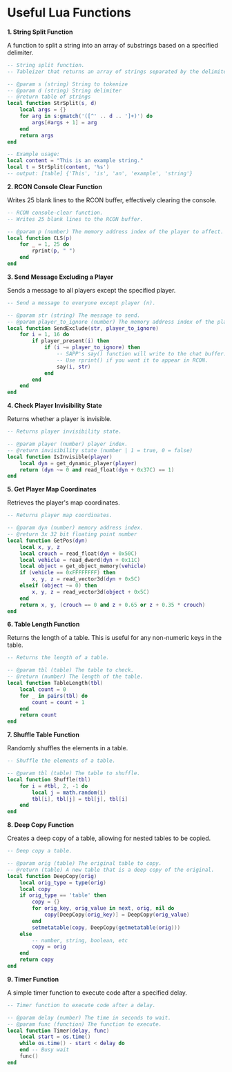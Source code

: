# Useful Lua Functions

**1. String Split Function**

A function to split a string into an array of substrings based on a specified delimiter.

```lua
-- String split function.
-- Tableizer that returns an array of strings separated by the delimiter.

-- @param s (string) String to tokenize
-- @param d (string) String delimiter
-- @return table of strings
local function StrSplit(s, d)
    local args = {}
    for arg in s:gmatch('([^' .. d .. ']+)') do
        args[#args + 1] = arg
    end
    return args
end

-- Example usage:
local content = "This is an example string."
local t = StrSplit(content, '%s')
-- output: [table] {'This', 'is', 'an', 'example', 'string'}
```

**2. RCON Console Clear Function**

Writes 25 blank lines to the RCON buffer, effectively clearing the console.

```lua
-- RCON console-clear function. 
-- Writes 25 blank lines to the RCON buffer.

-- @param p (number) The memory address index of the player to affect.
local function CLS(p)
    for _ = 1, 25 do
        rprint(p, " ")
    end
end
```

**3. Send Message Excluding a Player**

Sends a message to all players except the specified player.

```lua
-- Send a message to everyone except player (n).

-- @param str (string) The message to send.
-- @param player_to_ignore (number) The memory address index of the player to ignore.
local function SendExclude(str, player_to_ignore)
    for i = 1, 16 do
        if player_present(i) then
            if (i ~= player_to_ignore) then
                -- SAPP's say() function will write to the chat buffer.
                -- Use rprint() if you want it to appear in RCON.
                say(i, str)
            end
        end
    end
end
```

**4. Check Player Invisibility State**

Returns whether a player is invisible.

```lua
-- Returns player invisibility state.

-- @param player (number) player index.
-- @return invisibility state (number | 1 = true, 0 = false)
local function IsInvisible(player)
    local dyn = get_dynamic_player(player)
    return (dyn ~= 0 and read_float(dyn + 0x37C) == 1)
end
```

**5. Get Player Map Coordinates**

Retrieves the player's map coordinates.

```lua
-- Returns player map coordinates.

-- @param dyn (number) memory address index.
-- @return 3x 32 bit floating point number
local function GetPos(dyn)
    local x, y, z
    local crouch = read_float(dyn + 0x50C)
    local vehicle = read_dword(dyn + 0x11C)
    local object = get_object_memory(vehicle)
    if (vehicle == 0xFFFFFFFF) then
        x, y, z = read_vector3d(dyn + 0x5C)
    elseif (object ~= 0) then
        x, y, z = read_vector3d(object + 0x5C)
    end
    return x, y, (crouch == 0 and z + 0.65 or z + 0.35 * crouch)
end
```

**6. Table Length Function**

Returns the length of a table. This is useful for any non-numeric keys in the table.

```lua
-- Returns the length of a table.

-- @param tbl (table) The table to check.
-- @return (number) The length of the table.
local function TableLength(tbl)
    local count = 0
    for _ in pairs(tbl) do
        count = count + 1
    end
    return count
end
```

**7. Shuffle Table Function**

Randomly shuffles the elements in a table.

```lua
-- Shuffle the elements of a table.

-- @param tbl (table) The table to shuffle.
local function Shuffle(tbl)
    for i = #tbl, 2, -1 do
        local j = math.random(i)
        tbl[i], tbl[j] = tbl[j], tbl[i]
    end
end
```

**8. Deep Copy Function**

Creates a deep copy of a table, allowing for nested tables to be copied.

```lua
-- Deep copy a table.

-- @param orig (table) The original table to copy.
-- @return (table) A new table that is a deep copy of the original.
local function DeepCopy(orig)
    local orig_type = type(orig)
    local copy
    if orig_type == 'table' then
        copy = {}
        for orig_key, orig_value in next, orig, nil do
            copy[DeepCopy(orig_key)] = DeepCopy(orig_value)
        end
        setmetatable(copy, DeepCopy(getmetatable(orig)))
    else
        -- number, string, boolean, etc
        copy = orig
    end
    return copy
end
```

**9. Timer Function**

A simple timer function to execute code after a specified delay.

```lua
-- Timer function to execute code after a delay.

-- @param delay (number) The time in seconds to wait.
-- @param func (function) The function to execute.
local function Timer(delay, func)
    local start = os.time()
    while os.time() - start < delay do
    end -- Busy wait
    func()
end
```